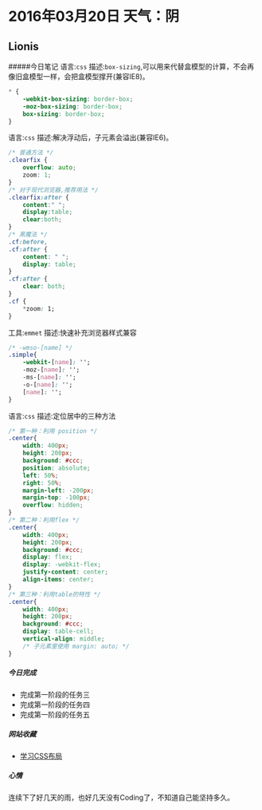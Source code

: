 # 2016年03月20日 天气：阴

## Lionis
#####今日笔记
语言:`css`
描述:`box-sizing`,可以用来代替盒模型的计算，不会再像旧盒模型一样，会把盒模型撑开(兼容IE8)。
```css
* {
    -webkit-box-sizing: border-box;
    -moz-box-sizing: border-box;
    box-sizing: border-box;
}
```

语言:`css`
描述:解决浮动后，子元素会溢出(兼容IE6)。
```css
/* 普通方法 */
.clearfix {
    overflow: auto;
    zoom: 1;
}
/* 对于现代浏览器,推荐用法 */
.clearfix:after {
    content:" ";
    display:table;
    clear:both;
}
/* 黑魔法 */
.cf:before,
.cf:after {
    content: " ";
    display: table;
}
.cf:after {
    clear: both;
}
.cf {
    *zoom: 1;
}
```
工具:`emmet`
描述:快速补充浏览器样式兼容
```css
/* -wmso-[name] */
.simple{
    -webkit-[name]: '';
    -moz-[name]: '';
    -ms-[name]: '';
    -o-[name]: '';
    [name]: '';
}
```
语言:`css`
描述:定位居中的三种方法
```css
/* 第一种：利用 position */
.center{
    width: 400px;
    height: 200px;
    background: #ccc;
    position: absolute;
    left: 50%;
    right: 50%;
    margin-left: -200px;
    margin-top: -100px;
    overflow: hidden;
}
/* 第二种：利用flex */
.center{
    width: 400px;
    height: 200px;
    background: #ccc;
    display: flex;
    display: -webkit-flex;
    justify-content: center;
    align-items: center;
}
/* 第三种：利用table的特性 */
.center{
    width: 400px;
    height: 200px;
    background: #ccc;
    display: table-cell;
    vertical-align: middle;
    /* 子元素里使用 margin: auto; */
}
```
##### 今日完成
* 完成第一阶段的任务三
* 完成第一阶段的任务四
* 完成第一阶段的任务五

##### 网站收藏
* [学习CSS布局](http://zh.learnlayout.com/)

##### 心情
连续下了好几天的雨，也好几天没有Coding了，不知道自己能坚持多久。
